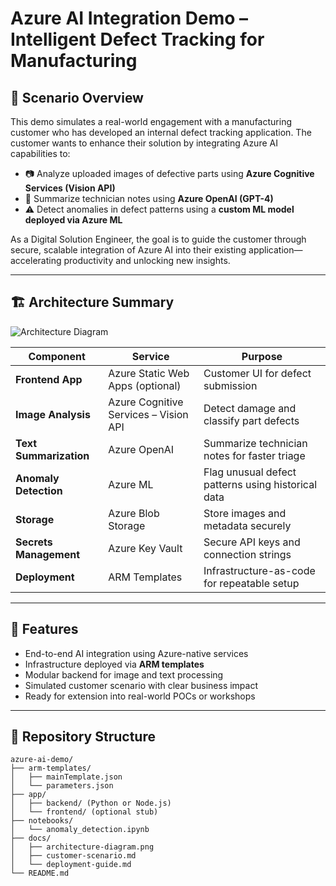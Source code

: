 # Azure AI Integration Demo – Intelligent Defect Tracking for Manufacturing

## 🧠 Scenario Overview

This demo simulates a real-world engagement with a manufacturing customer who has developed an internal defect tracking application. The customer wants to enhance their solution by integrating Azure AI capabilities to:

- 📷 Analyze uploaded images of defective parts using **Azure Cognitive Services (Vision API)**
- 📝 Summarize technician notes using **Azure OpenAI (GPT-4)**
- ⚠️ Detect anomalies in defect patterns using a **custom ML model deployed via Azure ML**

As a Digital Solution Engineer, the goal is to guide the customer through secure, scalable integration of Azure AI into their existing application—accelerating productivity and unlocking new insights.

---

## 🏗️ Architecture Summary

![Architecture Diagram](docs/architecture-diagram.png)

| Component | Service | Purpose |
|----------|---------|---------|
| **Frontend App** | Azure Static Web Apps (optional) | Customer UI for defect submission |
| **Image Analysis** | Azure Cognitive Services – Vision API | Detect damage and classify part defects |
| **Text Summarization** | Azure OpenAI | Summarize technician notes for faster triage |
| **Anomaly Detection** | Azure ML | Flag unusual defect patterns using historical data |
| **Storage** | Azure Blob Storage | Store images and metadata securely |
| **Secrets Management** | Azure Key Vault | Secure API keys and connection strings |
| **Deployment** | ARM Templates | Infrastructure-as-code for repeatable setup |

---

## 🚀 Features

- End-to-end AI integration using Azure-native services
- Infrastructure deployed via **ARM templates**
- Modular backend for image and text processing
- Simulated customer scenario with clear business impact
- Ready for extension into real-world POCs or workshops

---

## 📂 Repository Structure

```plaintext
azure-ai-demo/
├── arm-templates/
│   ├── mainTemplate.json
│   └── parameters.json
├── app/
│   ├── backend/ (Python or Node.js)
│   └── frontend/ (optional stub)
├── notebooks/
│   └── anomaly_detection.ipynb
├── docs/
│   ├── architecture-diagram.png
│   ├── customer-scenario.md
│   └── deployment-guide.md
└── README.md

